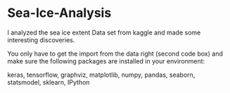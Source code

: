 # Sea-Ice-Analysis
I analyzed the sea ice extent Data set from kaggle and made some interesting discoveries. 

You only have to get the import from the data right (second code box) and make sure the following packages are installed in your environment:

  keras,
  tensorflow,
  graphviz,
  matplotlib,
  numpy,
  pandas,
  seaborn,
  statsmodel,
  sklearn,
  IPython
